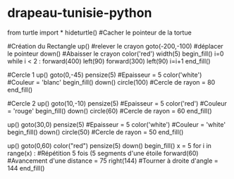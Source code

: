 # drapeau-tunisie-python
from turtle import *
hideturtle() #Cacher le pointeur de la tortue

#Création du Rectangle
up() #relever le crayon
goto(-200,-100) #déplacer le pointeur
down() #Abaisser le crayon
color('red')
width(5)
begin_fill()
i=0
while i < 2 :
    forward(400)
    left(90)
    forward(300)
    left(90)
    i=i+1
end_fill()

#Cercle 1
up()
goto(0,-45)
pensize(5) #Epaisseur = 5
color('white') #Couleur = 'blanc'
begin_fill()
down()
circle(100) #Cercle de rayon = 80
end_fill()

#Cercle 2
up()
goto(10,-10)
pensize(5) #Epaisseur = 5
color('red') #Couleur = 'rouge'
begin_fill()
down()
circle(60) #Cercle de rayon = 60
end_fill()

up()
goto(30,0)
pensize(5) #Epaisseur = 5
color('white') #Couleur = 'white'
begin_fill()
down()
circle(50) #Cercle de rayon = 50
end_fill()

up()
goto(0,60)
color("red")
pensize(5)
down()
begin_fill()
x = 5
for i in range(x) : #Répétition 5 fois (5 segments d'une étoile
    forward(60) #Avancement d'une distance = 75
    right(144) #Tourner à droite d'angle = 144
end_fill()
